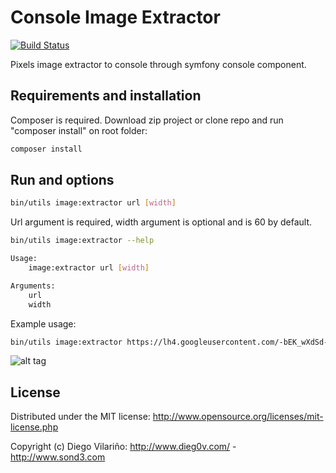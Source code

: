 Console Image Extractor
=======

[![Build Status](https://travis-ci.org/dieg0v/console-image.png)](https://travis-ci.org/dieg0v/console-image)

Pixels image extractor to console through symfony console component.

Requirements and installation
--------------

Composer is required.
Download zip project or clone repo and run "composer install" on root folder:

```bash
composer install
```

Run and options
--------------

```bash
bin/utils image:extractor url [width]
```

Url argument is required, width argument is optional and is 60 by default.


```bash
bin/utils image:extractor --help
```

```bash
Usage:
	image:extractor url [width]

Arguments:
	url
 	width
```

Example usage:

```bash
bin/utils image:extractor https://lh4.googleusercontent.com/-bEK_wXdSd-g/AAAAAAAAAAI/AAAAAAAAAOk/Nova96CPLSY/photo.jpg
```

![alt tag](http://www.dieg0v.com/lab/console-image/example.png)

License
--------------
Distributed under the MIT license: http://www.opensource.org/licenses/mit-license.php

Copyright (c) Diego Vilariño: http://www.dieg0v.com/ - http://www.sond3.com
